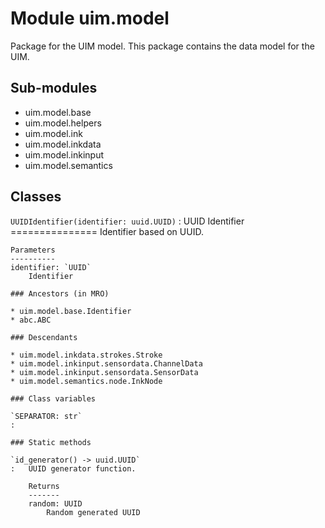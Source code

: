 Module uim.model
================
Package for the UIM model.
This package contains the data model for the UIM.

Sub-modules
-----------
* uim.model.base
* uim.model.helpers
* uim.model.ink
* uim.model.inkdata
* uim.model.inkinput
* uim.model.semantics

Classes
-------

`UUIDIdentifier(identifier: uuid.UUID)`
:   UUID Identifier
    ===============
    Identifier based on UUID.
    
    Parameters
    ----------
    identifier: `UUID`
        Identifier

    ### Ancestors (in MRO)

    * uim.model.base.Identifier
    * abc.ABC

    ### Descendants

    * uim.model.inkdata.strokes.Stroke
    * uim.model.inkinput.sensordata.ChannelData
    * uim.model.inkinput.sensordata.SensorData
    * uim.model.semantics.node.InkNode

    ### Class variables

    `SEPARATOR: str`
    :

    ### Static methods

    `id_generator() ‑> uuid.UUID`
    :   UUID generator function.
        
        Returns
        -------
        random: UUID
            Random generated UUID